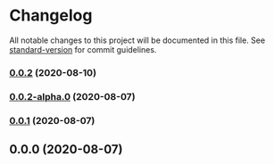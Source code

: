 # Changelog

All notable changes to this project will be documented in this file. See [standard-version](https://github.com/conventional-changelog/standard-version) for commit guidelines.

### [0.0.2](https://github.com/Chantouch/v-sanitize/compare/v0.1.0...v0.0.2) (2020-08-10)

### [0.0.2-alpha.0](https://github.com/Chantouch/v-sanitize/compare/v0.0.1...v0.0.2-alpha.0) (2020-08-07)

### [0.0.1](https://github.com/Chantouch/v-sanitize/compare/v0.0.0...v0.0.1) (2020-08-07)

## 0.0.0 (2020-08-07)
